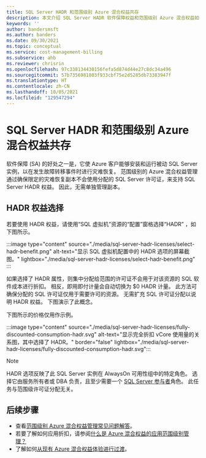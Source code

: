 ```yaml
---
title: SQL Server HADR 和范围级别 Azure 混合权益共存
description: 本文介绍 SQL Server HADR 软件保障权益和范围级别 Azure 混合权益如何共存。
keywords: ''
author: bandersmsft
ms.author: banders
ms.date: 09/30/2021
ms.topic: conceptual
ms.service: cost-management-billing
ms.subservice: ahb
ms.reviewer: chrisrin
ms.openlocfilehash: 97c338134430156fefa5d874d44e27c8dc34a496
ms.sourcegitcommit: 57b7356981803f933cbf75e2d5285db73383947f
ms.translationtype: HT
ms.contentlocale: zh-CN
ms.lasthandoff: 10/05/2021
ms.locfileid: "129547294"
---
```

# <a name="sql-server-hadr-and-scope-level-azure-hybrid-benefit-coexistence"></a>SQL Server HADR 和范围级别 Azure 混合权益共存

软件保障 (SA) 的好处之一是，它使 Azure 客户能够安装和运行被动 SQL Server 实例，以在发生故障转移事件时进行灾难恢复。 范围级别的 Azure 混合权益管理通过确保限定的灾难恢复副本不会使用分配的 SQL Server 许可证，来支持 SQL Server HADR 权益。 因此，无需单独管理副本。 

## <a name="hadr-benefit-selection"></a>HADR 权益选择

若要使用 HADR 权益，请使用“SQL 虚拟机”资源的“配置”窗格选择“HADR”  ，如下图所示。

:::image type="content" source="./media/sql-server-hadr-licenses/select-hadr-benefit.png" alt-text="显示 SQL 虚拟机配置中的 HADR 选项的屏幕截图。" lightbox="./media/sql-server-hadr-licenses/select-hadr-benefit.png" :::

如果选择了 HADR 属性，则集中分配给范围的许可证不会用于对该资源的 SQL 软件成本进行折扣。 相反，即用即付计量会自动切换为 $0 HADR 计量。 此方法可确保分配的 SQL 许可证仅用于需要许可的资源。 无需扩充 SQL 许可证分配以说明 HADR 权益。 下图演示了此概念。

下图所示的价格仅用作示例。

:::image type="content" source="./media/sql-server-hadr-licenses/fully-discounted-consumption-hadr.svg" alt-text="显示完全折扣 vCore 使用量的关系图，其中选择了 HADR。" border="false" lightbox="./media/sql-server-hadr-licenses/fully-discounted-consumption-hadr.svg":::

> [!NOTE]
> HADR 选项反映了此 SQL Server 实例在 AlwaysOn 可用性组中的特定角色。 选择它由服务所有者或 DBA 负责，且至少需要一个 [SQL Server 参与者](../../role-based-access-control/built-in-roles.md#sql-server-contributor)角色。 此任务与范围级许可证分配无关。

## <a name="next-steps"></a>后续步骤

- 查看[范围级别 Azure 混合权益管理常见问题解答](faq-azure-hybrid-benefit-scope.yml)。
- 若要了解如何应用折扣，请参阅[什么是 Azure 混合权益的应用范围级别管理？](sql-server-hadr-licenses.md)
- 了解如何[从现有 Azure 混合权益体验进行过渡](transition-existing.md)。